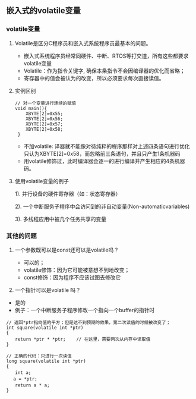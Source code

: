 ## 嵌入式的volatile变量

### volatile变量

1. Volatile是区分C程序员和嵌入式系统程序员最基本的问题。

   +  嵌入式系统程序员经常同硬件、中断、RTOS等打交道，所有这些都要求volatile变量
   + Volatile：作为指令关键字, 确保本条指令不会因编译器的优化而省略；
   + 寄存器中的值会被认为的改变，所以必须要求每次直接读值。

2. 实例区别

   ```
   // 对一个变量进行连续的赋值
   void main(){	
       XBYTE[2]=0x55;		
       XBYTE[2]=0x56;
       XBYTE[2]=0x57;
       XBYTE[2]=0x58;
    }
   ```

   + 不加volatile: 译器就不能像对待纯粹的程序那样对上述四条语句进行优化只认为XBYTE[2]=0x58，而忽略前三条语句，并且只产生1条机器码
   + 用volatile修饰过，此时编译器会逐一的进行编译并产生相应的4条机器码。

3. 使用volatile变量的例子

   1). 并行设备的硬件寄存器（如：状态寄存器）

   2). 一个中断服务子程序中会访问到的非自动变量(Non-automaticvariables)

   3). 多线程应用中被几个任务共享的变量

### 其他的问题

1. 一个参数既可以是const还可以是volatile吗？

   + 可以的；
   + volatile修饰：因为它可能被意想不到地改变；
   + const修饰：因为程序不应该试图去修改它

2.  一个指针可以是volatile 吗？

   + 是的
   + 例子：一个中断服务子程序修改一个指向一个buffer的指针时

   ```
   // 返回*ptr指向值的平方；但是达不到预期的效果，第二次读值的时候被改变了；
   int square(volatile int *ptr)
   {
   　　return *ptr * *ptr;	// 在这里，需要两次从内存中读取值
   }
   
   // 正确的代码：只进行一次读值
   long square(volatile int *ptr)
   {
   　　int a;
   	　a = *ptr;
   　　return a * a;
   }
   ```

   